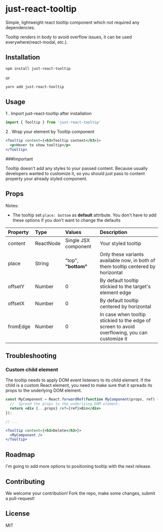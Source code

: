 # just-react-tooltip

Simple, lightweight react tooltip component which not required any dependencies.

Tooltip renders in body to avoid overflow issues, it can be used everywhere(react-modal, etc.).

## Installation

```sh
npm install just-react-tooltip
```

or

```sh
yarn add just-react-tooltip
```

## Usage


1 . Import just-react-tooltip after installation

```js
import { Tooltip } from 'just-react-tooltip'
```

2 . Wrap your element by Tooltip component

```jsx
<Tooltip content={<h3>Tooltip content</h3>}>
  <p>Hover to show tooltip</p>
</Tooltip>
```

###Important

Tooltip doesn't add any styles to your passed content. Because usually developers wanted to customize it, so you should just pass to content property your already styled component.

## Props

Notes:

- The tooltip set `place: bottom` as **default** attribute. You don't have to add these options if you don't want to change the defaults

| Property | Type      | Values               | Description                                                                                    |
|:---------|:----------|:---------------------|:-----------------------------------------------------------------------------------------------|
| content  | ReactNode | Single JSX component | Your styled tooltip                                                                            |
| place    | String    | "top", **"bottom"**  | Only these variants available now, in both of them tooltip centered by horizontal              |
| offsetY  | Number    | 0                    | By default tooltip stickied to the target's element edge                                       |
| offsetX  | Number    | 0                    | By default tooltip centered by horizontal                                                      |
| fromEdge | Number    | 0                    | In case when tooltip stickied to the edge of screen to avoid overflowing, you can customize it |

## Troubleshooting

### Custom child element
The tooltip needs to apply DOM event listeners to its child element. If the child is a custom React element, you need to make sure that it spreads its props to the underlying DOM element.
```jsx
const MyComponent = React.forwardRef(function MyComponent(props, ref) {
  //  Spread the props to the underlying DOM element.
  return <div {...props} ref={ref}>Bin</div>
});

// ...

<Tooltip content={<h3>Delete</h3>}>
  <MyComponent />
</Tooltip>
```

## Roadmap
I'm going to add more options to positioning tooltip with the next release.

## Contributing

We welcome your contribution! Fork the repo, make some changes, submit a pull-request!

## License

MIT
